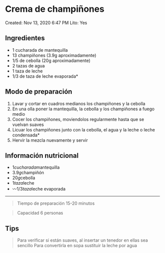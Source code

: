 # Crema de champiñones

Created: Nov 13, 2020 6:47 PM
Lito: Yes

## Ingredientes

- 1 cucharada de mantequilla
- 13 champiñones (3.9g aproximadamente)
- 1/5 de cebolla (20g aproximadamente)
- 2 tazas de agua
- 1 taza de leche
- 1/3 de taza de leche evaporada*

## Modo de preparación

1. Lavar y cortar en cuadros medianos los champiñones y la cebolla
2. En una olla poner la mantequilla, la cebolla y los champiñones a fuego medio
3. Cocer los champiñones, moviendolos regularmente hasta que se vuelvan suaves
4. Licuar los champiñones junto con la cebolla, el agua y la leche o leche condensada*
5. Hervir la mezcla nuevamente y servir

## Información nutricional

- 1*cucharada*mantequilla
- 3.9*g*champiñón
- 20*g*cebolla
- 1*taza*leche
- 〰1/3*taza*leche evaporada

---

> Tiempo de preparación 15-20 minutos

> Capacidad 6 personas

## Tips

> Para verificar si están suaves, al insertar un tenedor en ellas sea sencillo
Para convertirla en sopa sustituir la leche por agua